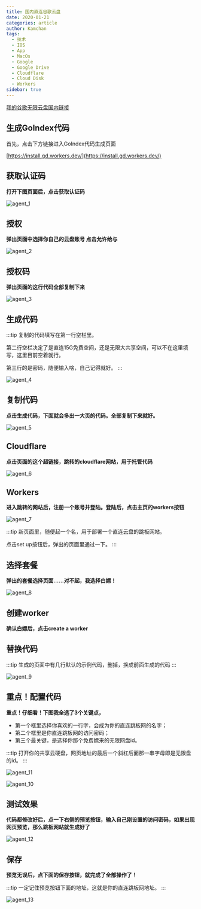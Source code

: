 ```yaml
---
title: 国内直连谷歌云盘
date: 2020-01-21
categories: article
author: Kamchan
tags:
  - 技术
  - IOS
  - App
  - MacOs
  - Google
  - Google Drive
  - Cloudflare
  - Cloud Disk
  - Workers
sidebar: true
---
```


[我的谷歌无限云盘国内链接](https://www.kamchan.workers.dev)

## 生成GoIndex代码

首先，点击下方链接进入GoIndex代码生成页面

[https://install.gd.workers.dev/](https://install.gd.workers.dev/)

## 获取认证码

**打开下图页面后，点击获取认证码**

![agent_1](https://kamchan.oss-cn-shenzhen.aliyuncs.com/technology/agent/agent_1.png)

## 授权

**弹出页面中选择你自己的云盘账号 点击允许给与**

![agent_2](https://kamchan.oss-cn-shenzhen.aliyuncs.com/technology/agent/agent_2.png)

## 授权码

**弹出页面的这行代码全部复制下来**

![agent_3](https://kamchan.oss-cn-shenzhen.aliyuncs.com/technology/agent/agent_3.png)

## 生成代码

:::tip
复制的代码填写在第一行空栏里。

第二行空栏决定了是直连15G免费空间，还是无限大共享空间，可以不在这里填写，这里目前空着就行。

第三行的是密码，随便输入啥，自己记得就好。
:::

![agent_4](https://kamchan.oss-cn-shenzhen.aliyuncs.com/technology/agent/agent_4.png)

## 复制代码

**点击生成代码，下面就会多出一大页的代码。全部复制下来就好。**

![agent_5](https://kamchan.oss-cn-shenzhen.aliyuncs.com/technology/agent/agent_5.png)

## Cloudflare

**点击页面的这个超链接，跳转的cloudflare网站，用于托管代码**

![agent_6](https://kamchan.oss-cn-shenzhen.aliyuncs.com/technology/agent/agent_6.png)

## Workers

**进入跳转的网站后，注册一个账号并登陆。登陆后，点击主页的workers按钮**

![agent_7](https://kamchan.oss-cn-shenzhen.aliyuncs.com/technology/agent/agent_7.png)

:::tip
新页面里，随便起一个名，用于部署一个直连云盘的跳板网站。

点击set up按钮后，弹出的页面里通过一下。
:::

## 选择套餐

**弹出的套餐选择页面……对不起，我选择白嫖！**

![agent_8](https://kamchan.oss-cn-shenzhen.aliyuncs.com/technology/agent/agent_8.png)

## 创建worker

**确认白嫖后，点击create a worker**

## 替换代码

:::tip
生成的页面中有几行默认的示例代码，删掉，换成前面生成的代码
:::

![agent_9](https://kamchan.oss-cn-shenzhen.aliyuncs.com/technology/agent/agent_9.png)

## 重点！配置代码
**重点！仔细看！下图我全选了3个关键点，**
- 第一个框里选择你喜欢的一行字，会成为你的直连跳板网的名字；
- 第二个框里是你直连跳板网的访问密码；
- 第三个最关键，是选择你那个免费嫖来的无限网盘id。

:::tip
打开你的共享云硬盘，网页地址的最后一个斜杠后面那一串字母即是无限盘的id。
:::

![agent_11](https://kamchan.oss-cn-shenzhen.aliyuncs.com/technology/agent/agent_11.png)

![agent_10](https://kamchan.oss-cn-shenzhen.aliyuncs.com/technology/agent/agent_10.png)

## 测试效果

**代码都修改好后，点一下右侧的预览按钮，输入自己刚设置的访问密码，如果出现网页预览，那么跳板网站就生成好了**

![agent_12](https://kamchan.oss-cn-shenzhen.aliyuncs.com/technology/agent/agent_12.png)

## 保存

**预览无误后，点下面的保存按钮，就完成了全部操作了！**

:::tip
一定记住预览按钮下面的地址，这就是你的直连跳板网地址。
:::

![agent_13](https://kamchan.oss-cn-shenzhen.aliyuncs.com/technology/agent/agent_13.png)
